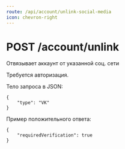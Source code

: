 ```yaml
---
route: /api/account/unlink-social-media
icon: chevron-right
---
```


# POST /account/unlink
Отвязывает аккаунт от указанной соц. сети

Требуется авторизация.

Тело запроса в JSON:
```
{
    "type": "VK"
}
```

Пример положительного ответа:
```
{
    "requiredVerification": true
}
```
